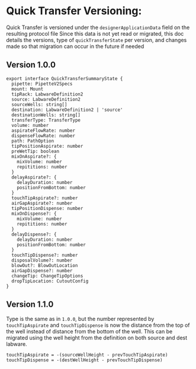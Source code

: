 # Quick Transfer Versioning:

Quick Transfer is versioned under the `designerApplicationData` field on the resulting protocol file
Since this data is not yet read or migrated, this doc details the versions, type of `quickTransferState` per version, and changes made so that migration can occur in the future if needed

## Version 1.0.0

```
export interface QuickTransferSummaryState {
  pipette: PipetteV2Specs
  mount: Mount
  tipRack: LabwareDefinition2
  source: LabwareDefinition2
  sourceWells: string[]
  destination: LabwareDefinition2 | 'source'
  destinationWells: string[]
  transferType: TransferType
  volume: number
  aspirateFlowRate: number
  dispenseFlowRate: number
  path: PathOption
  tipPositionAspirate: number
  preWetTip: boolean
  mixOnAspirate?: {
    mixVolume: number
    repititions: number
  }
  delayAspirate?: {
    delayDuration: number
    positionFromBottom: number
  }
  touchTipAspirate?: number
  airGapAspirate?: number
  tipPositionDispense: number
  mixOnDispense?: {
    mixVolume: number
    repititions: number
  }
  delayDispense?: {
    delayDuration: number
    positionFromBottom: number
  }
  touchTipDispense?: number
  disposalVolume?: number
  blowOut?: BlowOutLocation
  airGapDispense?: number
  changeTip: ChangeTipOptions
  dropTipLocation: CutoutConfig
}
```

## Version 1.1.0

Type is the same as in `1.0.0`, but the number represented by `touchTipAspirate` and `touchTipDispense` is now the distance from the top of the well instead of distance from the bottom of the well. This can be migrated using the well height from the definition on both source and dest labware.

```
touchTipAspirate = -(sourceWellHeight - prevTouchTipAspirate)
touchTipDispense = -(destWellHeight - prevTouchTipDispense)
```
